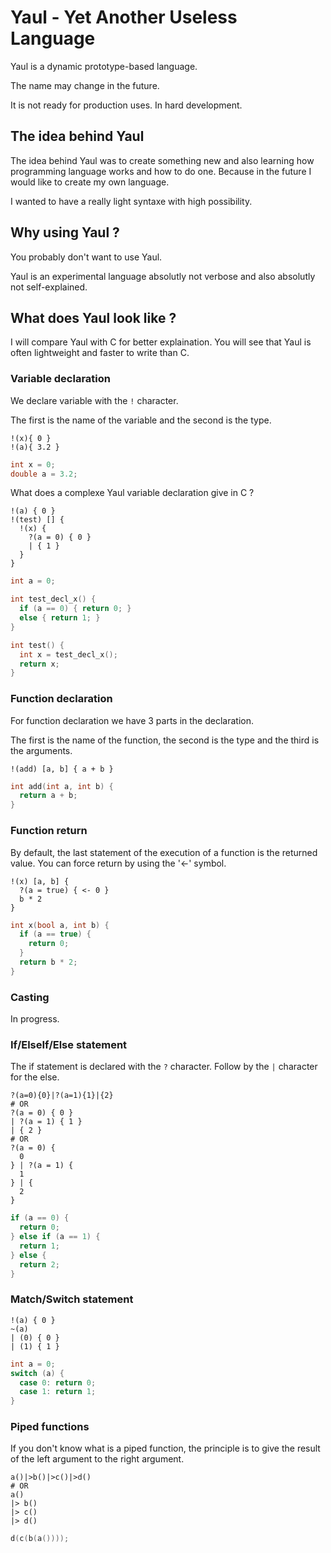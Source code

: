 # Yaul - Yet Another Useless Language

Yaul is a dynamic prototype-based language.

The name may change in the future.

It is not ready for production uses. In hard development.

## The idea behind Yaul

The idea behind Yaul was to create something new and also learning how programming language works and how to do one. Because in the future I would like to create my own language.

I wanted to have a really light syntaxe with high possibility.

## Why using Yaul ?

You probably don't want to use Yaul.

Yaul is an experimental language absolutly not verbose and also absolutly not self-explained. 

## What does Yaul look like ?

I will compare Yaul with C for better explaination. You will see that Yaul is often lightweight and faster to write than C.

### Variable declaration

We declare variable with the `!` character.

The first is the name of the variable and the second is the type.

```yaul
!(x){ 0 }
!(a){ 3.2 }
```
```c
int x = 0;
double a = 3.2;
```

What does a complexe Yaul variable declaration give in C ?

```yaul
!(a) { 0 }
!(test) [] {
  !(x) {
    ?(a = 0) { 0 }
    | { 1 } 
  }
}
```
```c
int a = 0;

int test_decl_x() {
  if (a == 0) { return 0; }
  else { return 1; }
}

int test() {
  int x = test_decl_x();
  return x;
}
```

### Function declaration

For function declaration we have 3 parts in the declaration.

The first is the name of the function, the second is the type and the third is the arguments.

```yaul
!(add) [a, b] { a + b }
```
```c
int add(int a, int b) {
  return a + b;
}
```

### Function return

By default, the last statement of the execution of a function is the returned value. You can force return by using the '<-' symbol.

```yaul
!(x) [a, b] {
  ?(a = true) { <- 0 }
  b * 2
}
```
```c
int x(bool a, int b) {
  if (a == true) {
    return 0;
  }
  return b * 2;
}
```

### Casting

In progress.

### If/ElseIf/Else statement

The if statement is declared with the `?` character. Follow by the `|` character for the else.

```yaul
?(a=0){0}|?(a=1){1}|{2}
# OR
?(a = 0) { 0 }
| ?(a = 1) { 1 }
| { 2 }
# OR
?(a = 0) {
  0
} | ?(a = 1) {
  1
} | {
  2
}
```
```c
if (a == 0) {
  return 0;
} else if (a == 1) {
  return 1;
} else {
  return 2;
}
```

### Match/Switch statement

```yaul
!(a) { 0 }
~(a)
| (0) { 0 }
| (1) { 1 }
```
```c
int a = 0;
switch (a) {
  case 0: return 0;
  case 1: return 1;
}
```

### Piped functions

If you don't know what is a piped function, the principle is to give the result of the left argument to the right argument.

```yaul
a()|>b()|>c()|>d()
# OR
a()
|> b()
|> c()
|> d()
```
```c
d(c(b(a())));
```

